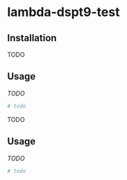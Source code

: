 # lambda-dspt9-test

## Installation
TODO
## Usage
*TODO*
```py
# todo
```


TODO
## Usage
*TODO*
```py
# todo
```